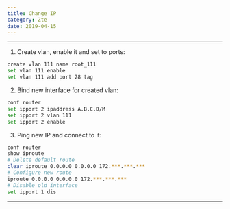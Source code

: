 ```yaml
---
title: Change IP
category: Zte
date: 2019-04-15
---
```


-----

1. Create vlan, enable it and set to ports:
```bash
create vlan 111 name root_111
set vlan 111 enable
set vlan 111 add port 28 tag
```

2. Bind new interface for created vlan:
```bash
conf router
set ipport 2 ipaddress A.B.C.D/M
set ipport 2 vlan 111
set ipport 2 enable
```

3. Ping new IP and connect to it:
```bash
conf router
show iproute
# Delete default route
clear iproute 0.0.0.0 0.0.0.0 172.***.***.***
# Configure new route
iproute 0.0.0.0 0.0.0.0 172.***.***.***
# Disable old interface
set ipport 1 dis
```

-----